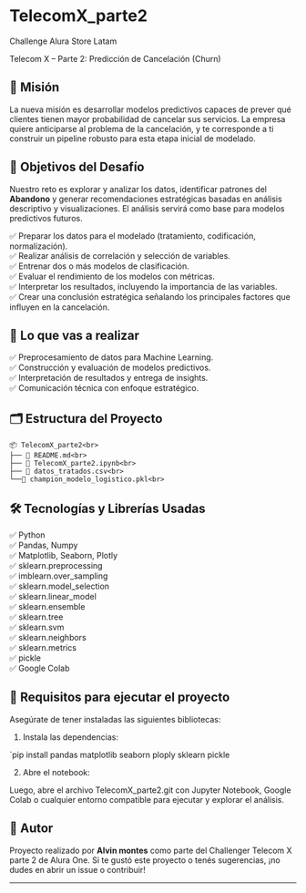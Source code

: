 # TelecomX_parte2
Challenge Alura Store Latam

Telecom X – Parte 2: Predicción de Cancelación (Churn)

## 🎯 Misión

La nueva misión es desarrollar modelos predictivos capaces de prever qué clientes tienen mayor probabilidad de cancelar sus servicios.
La empresa quiere anticiparse al problema de la cancelación, y te corresponde a ti construir un pipeline robusto para esta etapa inicial de modelado.

## 🧠 Objetivos del Desafío
Nuestro reto es explorar y analizar los datos, identificar patrones del **Abandono** y generar recomendaciones estratégicas basadas en análisis descriptivo y visualizaciones. El análisis servirá como base para modelos predictivos futuros.

✅ Preparar los datos para el modelado (tratamiento, codificación, normalización).<br>
✅ Realizar análisis de correlación y selección de variables.<br>
✅ Entrenar dos o más modelos de clasificación.<br>
✅ Evaluar el rendimiento de los modelos con métricas.<br>
✅ Interpretar los resultados, incluyendo la importancia de las variables.<br>
✅ Crear una conclusión estratégica señalando los principales factores que influyen en la cancelación.<br>

## 🧰 Lo que vas a realizar

✅ Preprocesamiento de datos para Machine Learning.<br>
✅ Construcción y evaluación de modelos predictivos.<br>
✅ Interpretación de resultados y entrega de insights.<br>
✅ Comunicación técnica con enfoque estratégico.<br>

## 🗂️ Estructura del Proyecto
```plaintext
📦 TelecomX_parte2<br>
├── 📄 README.md<br>
├── 📄 TelecomX_parte2.ipynb<br>
├── 📄 datos_tratados.csv<br>
└──📄 champion_modelo_logistico.pkl<br>
```

## 🛠️ Tecnologías y Librerías Usadas

✅ Python<br>
✅ Pandas, Numpy<br>
✅ Matplotlib, Seaborn, Plotly<br>
✅ sklearn.preprocessing<br>
✅ imblearn.over_sampling<br>
✅ sklearn.model_selection<br>
✅ sklearn.linear_model<br>
✅ sklearn.ensemble<br>
✅ sklearn.tree<br>
✅ sklearn.svm<br>
✅ sklearn.neighbors<br>
✅ sklearn.metrics<br>
✅ pickle<br>
✅ Google Colab<br>

## 🚀 Requisitos para ejecutar el proyecto

Asegúrate de tener instaladas las siguientes bibliotecas:

1. Instala las dependencias:

`pip install pandas matplotlib seaborn ploply sklearn pickle<br>

2. Abre el notebook:

Luego, abre el archivo TelecomX_parte2.git con Jupyter Notebook, Google Colab o cualquier entorno compatible para ejecutar y explorar el análisis.

## 📌 Autor

Proyecto realizado por **Alvin montes** como parte del Challenger Telecom X parte 2 de Alura One.
Si te gustó este proyecto o tenés sugerencias, ¡no dudes en abrir un issue o contribuir!

---

